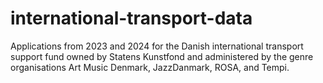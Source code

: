 # international-transport-data
Applications from 2023 and 2024 for the Danish international transport support fund owned by Statens Kunstfond and administered by the genre organisations Art Music Denmark, JazzDanmark, ROSA, and Tempi.
